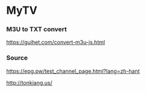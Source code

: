 # MyTV


### M3U to TXT convert
https://guihet.com/convert-m3u-js.html


### Source 
https://epg.pw/test_channel_page.html?lang=zh-hant

http://tonkiang.us/
